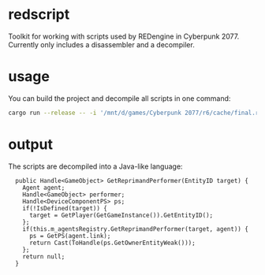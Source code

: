 # redscript
Toolkit for working with scripts used by REDengine in Cyberpunk 2077.
Currently only includes a disassembler and a decompiler.


# usage
You can build the project and decompile all scripts in one command:
```bash
cargo run --release -- -i '/mnt/d/games/Cyberpunk 2077/r6/cache/final.redscript' -o classes.redscript
```

# output
The scripts are decompiled into a Java-like language:
```
  public Handle<GameObject> GetReprimandPerformer(EntityID target) {
    Agent agent;
    Handle<GameObject> performer;
    Handle<DeviceComponentPS> ps;
    if(!IsDefined(target)) {
      target = GetPlayer(GetGameInstance()).GetEntityID();
    };
    if(this.m_agentsRegistry.GetReprimandPerformer(target, agent)) {
      ps = GetPS(agent.link);
      return Cast(ToHandle(ps.GetOwnerEntityWeak()));
    };
    return null;
  }
```
